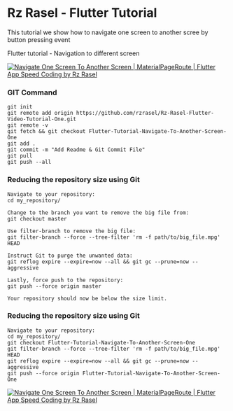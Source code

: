 # Rz Rasel - Flutter Tutorial
This tutorial we show how to navigate one screen to another scree by button pressing event

Flutter tutorial - Navigation to different screen

[![Navigate One Screen To Another Screen | MaterialPageRoute | Flutter App Speed Coding by Rz Rasel](https://img.youtube.com/vi/m1JFxP-PlRg/0.jpg)](https://www.youtube.com/watch?v=m1JFxP-PlRg)

### GIT Command
```git_command
git init
git remote add origin https://github.com/rzrasel/Rz-Rasel-Flutter-Video-Tutorial-One.git
git remote -v
git fetch && git checkout Flutter-Tutorial-Navigate-To-Another-Screen-One
git add .
git commit -m "Add Readme & Git Commit File"
git pull
git push --all
```

### Reducing the repository size using Git
```
Navigate to your repository:
cd my_repository/

Change to the branch you want to remove the big file from:
git checkout master

Use filter-branch to remove the big file:
git filter-branch --force --tree-filter 'rm -f path/to/big_file.mpg' HEAD

Instruct Git to purge the unwanted data:
git reflog expire --expire=now --all && git gc --prune=now --aggressive

Lastly, force push to the repository:
git push --force origin master

Your repository should now be below the size limit.
```

### Reducing the repository size using Git
```
Navigate to your repository:
cd my_repository/
git checkout Flutter-Tutorial-Navigate-To-Another-Screen-One
git filter-branch --force --tree-filter 'rm -f path/to/big_file.mpg' HEAD
git reflog expire --expire=now --all && git gc --prune=now --aggressive
git push --force origin Flutter-Tutorial-Navigate-To-Another-Screen-One
```

[![Navigate One Screen To Another Screen | MaterialPageRoute | Flutter App Speed Coding by Rz Rasel](https://yt-embed.herokuapp.com/embed?v=m1JFxP-PlRg)](https://www.youtube.com/watch?v=m1JFxP-PlRg "Navigate One Screen To Another Screen | MaterialPageRoute | Flutter App Speed Coding by Rz Rasel")
